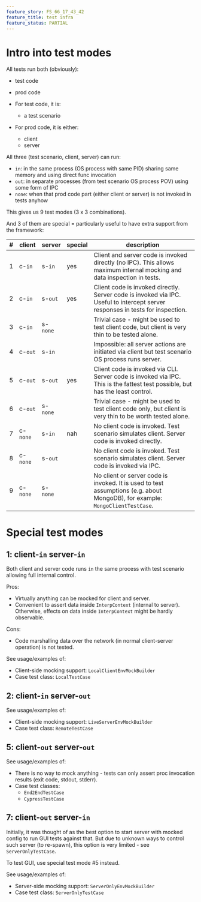 ```yaml
---
feature_story: FS_66_17_43_42
feature_title: test infra
feature_status: PARTIAL
---
```


# Intro into test modes

All tests run both (obviously):
*   test code
*   prod code

*   For test code, it is:
    *   a test scenario
*   For prod code, it is either:
    *   client
    *   server

All three (test scenario, client, server) can run:
*   `in`: in the same process (OS process with same PID) sharing same memory and using direct func invocation
*   `out`: in separate processes (from test scenario OS process POV) using some form of IPC
*   `none`: when that prod code part (either client or server) is not invoked in tests anyhow

This gives us 9 test modes (3 x 3 combinations).

And 3 of them are special = particularly useful to have extra support from the framework:

| # | client   | server   | special | description                                                                                                                    |
|---|----------|----------|---------|--------------------------------------------------------------------------------------------------------------------------------|
| 1 | c-`in`   | s-`in`   | yes     | Client and server code is invoked directly (no IPC). This allows maximum internal mocking and data inspection in tests.        |
| 2 | c-`in`   | s-`out`  | yes     | Client code is invoked directly. Server code is invoked via IPC. Useful to intercept server responses in tests for inspection. |
| 3 | c-`in`   | s-`none` |         | Trivial case - might be used to test client code, but client is very thin to be tested alone.                                  |
| 4 | c-`out`  | s-`in`   |         | Impossible: all server actions are initiated via client but test scenario OS process runs server.                              |
| 5 | c-`out`  | s-`out`  | yes     | Client code is invoked via CLI. Server code is invoked via IPC. This is the fattest test possible, but has the least control.  |
| 6 | c-`out`  | s-`none` |         | Trivial case - might be used to test client code only, but client is very thin to be worth tested alone.                       |
| 7 | c-`none` | s-`in`   | nah     | No client code is invoked. Test scenario simulates client. Server code is invoked directly.                                    |
| 8 | c-`none` | s-`out`  |         | No client code is invoked. Test scenario simulates client. Server code is invoked via IPC.                                     |
| 9 | c-`none` | s-`none` |         | No client or server code is invoked. It is used to test assumptions (e.g. about MongoDB), for example: `MongoClientTestCase`.  |

# Special test modes

## 1: client-`in` server-`in`

Both client and server code runs `in` the same process with test scenario allowing full internal control.

Pros:
*   Virtually anything can be mocked for client and server.
*   Convenient to assert data inside `InterpContext` (internal to server).<br/>
    Otherwise, effects on data inside `InterpContext` might be hardly observable.

Cons:
*   Code marshalling data over the network (in normal client-server operation) is not tested.

See usage/examples of:
*   Client-side mocking support: `LocalClientEnvMockBuilder`
*   Case test class: `LocalTestCase`

## 2: client-`in` server-`out`

See usage/examples of:

*   Client-side mocking support: `LiveServerEnvMockBuilder`
*   Case test class: `RemoteTestCase`

## 5: client-`out` server-`out`

See usage/examples of:

*   There is no way to mock anything - tests can only assert proc invocation results (exit code, stdout, stderr).
*   Case test classes:
    *   `End2EndTestCase`
    *   `CypressTestCase`

## 7: client-`out` server-`in`

Initially, it was thought of as the best option to start server with mocked config to run GUI tests against that.
But due to unknown ways to control such server (to re-spawn), this option is very limited - see `ServerOnlyTestCase`.

To test GUI, use special test mode #5 instead.

See usage/examples of:
*   Server-side mocking support: `ServerOnlyEnvMockBuilder`
*   Case test class: `ServerOnlyTestCase`

